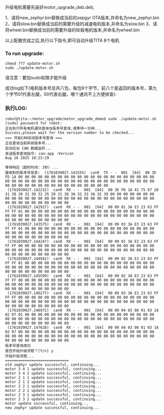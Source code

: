 升级电机需要先装好motor_upgrade_deb.deb,

1、请将new_zephyr.bin替换成当前的zepgyr OTA版本,并命名为new_zephyr.bin
2、请将slow.bin替换成当前的需要升级的减速电机版本,并命名为slow.bin
3、请将wheel.bin替换成当前的需要升级的轮毂电机版本,并命名为wheel.bin

以上配置完成之后,执行以下指令,即可自动升级TITA 8个电机

### To run upgrade:
    chmod 777 update-motor.sh
    sudo ./update-motor.sh

请注意：要加sudo权限才能升级

成功log如下(电机版本号总共八包，每包9个字节，前八个是返回的版本号，第九个字节01代表左腿，00代表右腿，哪个通讯不上方便排查):

### 执行LOG:
    robot@tita:~/motor_upgrade/motor_upgrade_demo$ sudo ./update-motor.sh
    [sudo] password for robot:
    正在执行所有电机通讯查询与版本号查询,请等待一分钟...
    Success,please wait for the version number to be checked...
    === 开始CAN总线版本号查询 ===
    正在查询当前系统版本号...
    启动后台 CAN 数据监听...
    发送版本查询指令: can-app -Version
    Aug 18 2025 18:23:29
    
    等待响应（超时时间: 3秒）...
    接收到的版本号信息:  (1761039027.141555)  can0  TX - -  001  [64]  00 3E FD 1A 00 00 00 00 00 00 00 00 00 00 00 00 00 00 00 00 00 00 00 00 00 00 00 00 00 00 00 00 00 00 00 00 00 00 00 00 00 00 00 00 00 00 00 00 00 00 00 00 00 00 00 00 00 00 00 00 00 00 00 00
     (1761039027.142232)  can0  RX - -  001  [64]  00 3E FD 1A 41 75 67 20 31 38 20 32 30 32 35 20 31 38 3A 32 33 3A 32 39 00 00 00 00 00 00 00 00 00 00 00 00 00 00 00 00 00 00 00 00 00 00 00 00 00 00 00 00 00 00 00 00 00 00 00 00 00 00 00 00
     (1761039027.142917)  can0  RX - -  001  [64]  00 09 01 3A E3 23 63 FF FF FF 01 00 00 00 00 00 00 00 00 00 00 00 00 00 00 00 00 00 00 00 00 00 00 00 00 00 00 00 00 00 00 00 00 00 00 00 00 00 00 00 00 00 00 00 00 00 00 00 00 00 00 00 00 00
     (1761039027.143575)  can0  RX - -  001  [64]  00 09 03 3A E3 23 63 FF FF FF 01 00 00 00 00 00 00 00 00 00 00 00 00 00 00 00 00 00 00 00 00 00 00 00 00 00 00 00 00 00 00 00 00 00 00 00 00 00 00 00 00 00 00 00 00 00 00 00 00 00 00 00 00 00
     (1761039027.144247)  can0  RX - -  001  [64]  00 09 01 3A E3 23 63 FF FF FF 00 00 00 00 00 00 00 00 00 00 00 00 00 00 00 00 00 00 00 00 00 00 00 00 00 00 00 00 00 00 00 00 00 00 00 00 00 00 00 00 00 00 00 00 00 00 00 00 00 00 00 00 00 00
     (1761039027.144942)  can0  RX - -  001  [64]  00 09 02 3A E3 23 63 FF FF FF 01 00 00 00 00 00 00 00 00 00 00 00 00 00 00 00 00 00 00 00 00 00 00 00 00 00 00 00 00 00 00 00 00 00 00 00 00 00 00 00 00 00 00 00 00 00 00 00 00 00 00 00 00 00
     (1761039027.145599)  can0  RX - -  001  [64]  00 09 02 3A E3 23 63 FF FF FF 00 00 00 00 00 00 00 00 00 00 00 00 00 00 00 00 00 00 00 00 00 00 00 00 00 00 00 00 00 00 00 00 00 00 00 00 00 00 00 00 00 00 00 00 00 00 00 00 00 00 00 00 00 00
     (1761039027.146277)  can0  RX - -  001  [64]  00 09 03 3A E3 23 63 FF FF FF 00 00 00 00 00 00 00 00 00 00 00 00 00 00 00 00 00 00 00 00 00 00 00 00 00 00 00 00 00 00 00 00 00 00 00 00 00 00 00 00 00 00 00 00 00 00 00 00 00 00 00 00 00 00
     (1761039027.146972)  can0  RX - -  001  [64]  00 09 04 03 08 01 03 18 02 07 01 00 00 00 00 00 00 00 00 00 00 00 00 00 00 00 00 00 00 00 00 00 00 00 00 00 00 00 00 00 00 00 00 00 00 00 00 00 00 00 00 00 00 00 00 00 00 00 00 00 00 00 00 00
     (1761039027.147628)  can0  RX - -  001  [64]  00 09 04 03 08 01 03 18 02 07 00 00 00 00 00 00 00 00 00 00 00 00 00 00 00 00 00 00 00 00 00 00 00 00 00 00 00 00 00 00 00 00 00 00 00 00 00 00 00 00 00 00 00 00 00 00 00 00 00 00 00 00 00 00
    版本号查询成功
    是否开始升级流程？[Y/n] y
    开始升级流程...
    =============================
    old zephyr update successful, continuing...
    motor 3 4 1 update successful, continuing...
    motor 3 4 2 update successful, continuing...
    motor 2 1 1 update successful, continuing...
    motor 2 1 2 update successful, continuing...
    motor 2 2 1 update successful, continuing...
    motor 2 2 2 update successful, continuing...
    motor 2 3 1 update successful, continuing...
    motor 2 3 2 update successful, continuing...
    motor update successful, continuing...
    new zephyr update successful, continuing...
